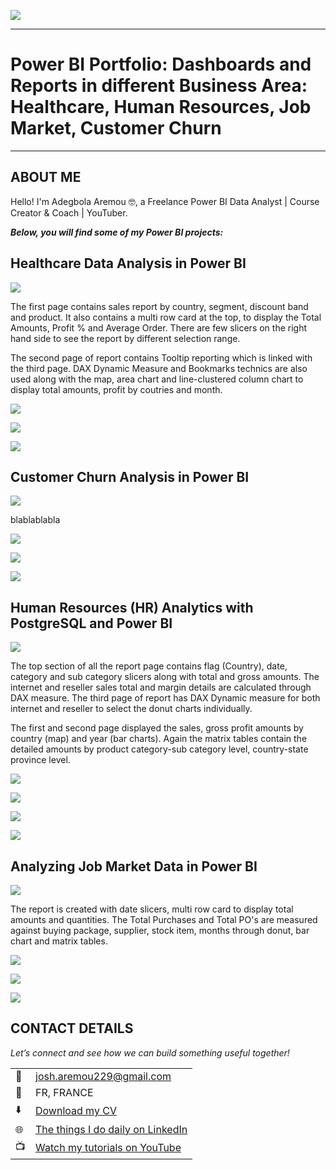 ![](/images/PBI.jpg)

---
# Power BI Portfolio: Dashboards and Reports in different Business Area: Healthcare, Human Resources, Job Market, Customer Churn
---

## ABOUT ME

Hello! I'm Adegbola Aremou 🤓, a Freelance Power BI Data Analyst | Course Creator & Coach | YouTuber.

***Below, you will find some of my Power BI projects:***


## Healthcare Data Analysis in Power BI

![](/images/Analyzing_Healthcare_Data_pages/Analyzing_Healthcare_Data_page1.png)

The first page contains sales report by country, segment, discount band and product. It also contains a multi row card at the top, to display the Total Amounts, Profit % and Average Order. There are few slicers on the right hand side to see the report by different selection range.

The second page of report contains Tooltip reporting which is linked with the third page. DAX Dynamic Measure and Bookmarks technics are also used along with the map, area chart and line-clustered column chart to display total amounts, profit by coutries and month.

![](/images/Analyzing_Healthcare_Data_pages/Analyzing_Healthcare_Data_page2.png) 

![](/images/Analyzing_Healthcare_Data_pages/Analyzing_Healthcare_Data_page3.png) 

![](/images/Analyzing_Healthcare_Data_pages/Analyzing_Healthcare_Data_page4.png)


## Customer Churn Analysis in Power BI

![](/images/customer_churn_analysis_pages/customer_churn_analysis_page1.png)

blablablabla

![](/images/customer_churn_analysis_pages/customer_churn_analysis_page2.png)

![](/images/customer_churn_analysis_pages/customer_churn_analysis_page3.png)

![](/images/customer_churn_analysis_pages/customer_churn_analysis_page4.png)

## Human Resources (HR) Analytics with PostgreSQL and Power BI

![](/images/hr_analytics_reporting_pages/hr_analytics_reporting_page1.png)

The top section of all the report page contains flag (Country), date, category and sub category slicers along with total and gross amounts. The internet and reseller sales total and margin details are calculated through DAX measure. The third page of report has DAX Dynamic measure for both internet and reseller to select the donut charts individually.

The first and second page displayed the sales, gross profit amounts by country (map) and year (bar charts). Again the matrix tables contain the detailed amounts by product category-sub category level, country-state province level.

![](/images/hr_analytics_reporting_pages/hr_analytics_reporting_page2.png)

![](/images/hr_analytics_reporting_pages/hr_analytics_reporting_page3.png)

![](/images/hr_analytics_reporting_pages/hr_analytics_reporting_page4.png)

![](/images/customer_churn_analysis_pages/customer_churn_analysis_page5.png)

## Analyzing Job Market Data in Power BI

![](/images/Analyzing_Job_Market_pages/Analyzing_Job_Market_page1.png)

The report is created with date slicers, multi row card to display total amounts and quantities. The Total Purchases and Total PO's are measured against buying package, supplier, stock item, months through donut, bar chart and matrix tables.

![](/images/Analyzing_Job_Market_pages/Analyzing_Job_Market_page2.png)

![](/images/Analyzing_Job_Market_pages/Analyzing_Job_Market_page3.png)

![](/images/Analyzing_Job_Market_pages/Analyzing_Job_Market_page4.png)


## CONTACT DETAILS

*Let’s connect and see how we can build something useful together!*
<table>
  <tbody>
    <tr>
      <td>📧</td>
      <td><a href="mailto:josh.aremou229@gmail.com">josh.aremou229@gmail.com</a></td>
    </tr>
    <tr>
      <td>📍</td>
      <td>FR, FRANCE</td>
    </tr>
    <tr>
      <td>⬇️</td>
      <td><a href="https://drive.google.com/file/d/1Tt1t8BoWD-d6SeLtp9Bxwsvmt19PmTJG/view?usp=sharing">Download my CV</a></td>
    </tr>
    <tr>
      <td>🌐</td>
      <td><a href="https://www.linkedin.com/in/adegbola-aremou-0aa190390">The things I do daily on LinkedIn</a></td>
    </tr>
    <tr>
      <td>📺</td>
      <td><a href="https://www.youtube.com/c/JADATATECHCONSULTING">Watch my tutorials on YouTube</a></td>
    </tr>
  </tbody>
</table>
